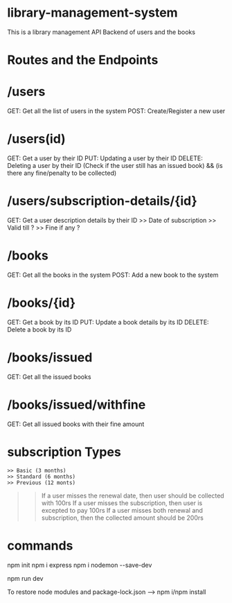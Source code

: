 # library-management-system

This is a library management API Backend of users and the books 

# Routes and the Endpoints

# /users
GET: Get all the list of users in the system
POST: Create/Register a new user

# /users(id)
GET: Get a user by their ID
PUT: Updating a user by their ID
DELETE: Deleting a user by their ID (Check if the user still has an issued book) && (is there any fine/penalty to be collected)

# /users/subscription-details/{id}
GET: Get a user description details by their ID
    >> Date of subscription
    >> Valid till ?
    >> Fine if any ?

# /books
GET: Get all the books in the system
POST: Add a new book to the system

# /books/{id}
GET: Get a book by its ID
PUT: Update a book details by its ID
DELETE: Delete a book by its ID

# /books/issued
GET: Get all the issued books

# /books/issued/withfine
GET: Get all issued books with their fine amount

# subscription Types
    >> Basic (3 months)
    >> Standard (6 months)
    >> Previous (12 monts)

>> If a user misses the renewal date, then user should be collected with 100rs
>> If a user misses the subscription, then user is excepted to pay 100rs
>> If a user misses both renewal and subscription, then the collected amount should be 200rs

# commands 
npm init
npm i express
npm i nodemon --save-dev

npm run dev

To restore node modules and package-lock.json --> npm i/npm install